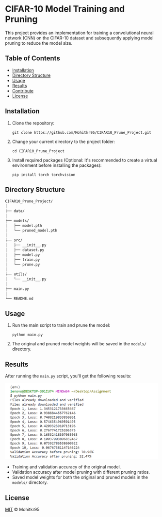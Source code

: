 # CIFAR-10 Model Training and Pruning

This project provides an implementation for training a convolutional neural network (CNN) on the CIFAR-10 dataset and subsequently applying model pruning to reduce the model size.

## Table of Contents

- [Installation](#installation)
- [Directory Structure](#directory-structure)
- [Usage](#usage)
- [Results](#results)
- [Contribute](#contribute)
- [License](#license)

## Installation

1. Clone the repository:
   ```
   git clone https://github.com/Mohitkr95/CIFAR10_Prune_Project.git
   ```

2. Change your current directory to the project folder:
   ```
   cd CIFAR10_Prune_Project
   ```

3. Install required packages (Optional: It's recommended to create a virtual environment before installing the packages):
   ```
   pip install torch torchvision
   ```

## Directory Structure

```
CIFAR10_Prune_Project/
│
├── data/                   
│
├── models/                 
│   ├── model.pth
│   └── pruned_model.pth
│
├── src/                    
│   ├── __init__.py
│   ├── dataset.py          
│   ├── model.py            
│   ├── train.py            
│   └── prune.py            
│
├── utils/                  
│   └── __init__.py
│
├── main.py                 
│
└── README.md               
```

## Usage

1. Run the main script to train and prune the model:
   ```
   python main.py
   ```

2. The original and pruned model weights will be saved in the `models/` directory.

## Results

After running the `main.py` script, you'll get the following results:

![image](attachments\training.png)

- Training and validation accuracy of the original model.
- Validation accuracy after model pruning with different pruning ratios.
- Saved model weights for both the original and pruned models in the `models/` directory.

## License

[MIT](LICENSE) © Mohitkr95